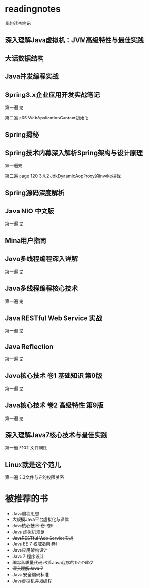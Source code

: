 # readingnotes
我的读书笔记

## 深入理解Java虚拟机：JVM高级特性与最佳实践

## 大话数据结构

## Java并发编程实战

## Spring3.x企业应用开发实战笔记
第一遍 完

第二遍 p65 WebApplicationContext初始化

## Spring揭秘

## Spring技术内幕深入解析Spring架构与设计原理
第一遍完

第二遍 page 120 3.4.2 JdkDynamicAopProxy的invoke拦截

## Spring源码深度解析

## Java NIO 中文版
第一遍 完

## Mina用户指南

## Java多线程编程深入详解
第一遍 完

## Java多线程编程核心技术
第一遍 完

## Java RESTful Web Service 实战
第一遍 完

## Java Reflection
第一遍 完

## Java核心技术 卷1 基础知识 第9版
第一遍 完

## Java核心技术 卷2 高级特性 第9版
第一遍 完

## 深入理解Java7核心技术与最佳实践
第一遍 P102 文件属性

## Linux就是这个范儿
第一遍 2.3文件与它的权限关系

# 被推荐的书

- Java编程思想
- 大规模Java平台虚拟化与调优
- ~~Java核心技术 卷I 卷II~~
- Java 虚拟机规范
- ~~JavaRESTful Web Service实战~~
- Java EE 7 权威指南 卷I
- Java应用架构设计
- Java 7 程序设计
- 编写高质量代码 改善Java程序的151个建议
- ~~深入理解Java 7~~
- Java 安全编码标准
- Java虚拟机并发编程

